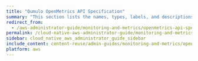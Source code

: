 ```yaml
---
title: "Qumulo OpenMetrics API Specification"
summary: "This section lists the names, types, labels, and descriptions for the metrics that Qumulo Core 5.3.0 (and higher) emits in OpenMetrics API format."
redirect_from:
  - /aws-administrator-guide/monitoring-and-metrics/openmetrics-api-specification.html
permalink: /cloud-native-aws-administrator-guide/monitoring-and-metrics/openmetrics-api-specification.html
sidebar: cloud_native_aws_administrator_guide_sidebar
include_content: content-reuse/admin-guides/monitoring-and-metrics/openmetrics-api-specification.md
platform: aws
---
```


